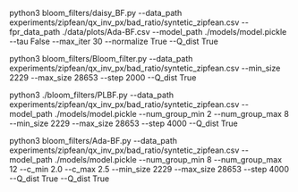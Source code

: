 
python3 bloom_filters/daisy_BF.py --data_path experiments/zipfean/qx_inv_px/bad_ratio/syntetic_zipfean.csv --fpr_data_path ./data/plots/Ada-BF.csv --model_path ./models/model.pickle --tau False --max_iter 30 --normalize True --Q_dist True

python3 bloom_filters/Bloom_filter.py --data_path experiments/zipfean/qx_inv_px/bad_ratio/syntetic_zipfean.csv --min_size 2229 --max_size 28653 --step 2000 --Q_dist True

python3 ./bloom_filters/PLBF.py --data_path experiments/zipfean/qx_inv_px/bad_ratio/syntetic_zipfean.csv --model_path ./models/model.pickle --num_group_min 2 --num_group_max 8 --min_size 2229 --max_size 28653 --step 4000 --Q_dist True


python3 bloom_filters/Ada-BF.py --data_path experiments/zipfean/qx_inv_px/bad_ratio/syntetic_zipfean.csv --model_path ./models/model.pickle --num_group_min 8 --num_group_max 12 --c_min 2.0 --c_max 2.5 --min_size 2229 --max_size 28653 --step 4000 --Q_dist True --Q_dist True


